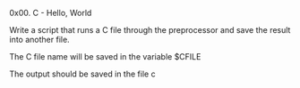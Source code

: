0x00. C - Hello, World

Write a script that runs a C file through the preprocessor and save the result into another file.



The C file name will be saved in the variable $CFILE

The output should be saved in the file c
